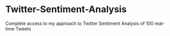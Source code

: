 # Twitter-Sentiment-Analysis
Complete access to my approach to Twitter Sentiment Analysis of 100 real-time Tweets
